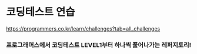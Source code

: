 # 코딩테스트 연습

https://programmers.co.kr/learn/challenges?tab=all_challenges
### 프로그래머스에서 코딩테스트 LEVEL1부터 하나씩 풀어나가는 레퍼지토리!
